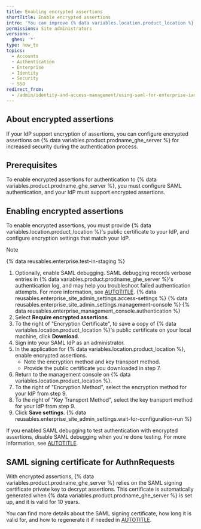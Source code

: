 ```yaml
---
title: Enabling encrypted assertions
shortTitle: Enable encrypted assertions
intro: 'You can improve {% data variables.location.product_location %}''s security with SAML single sign-on (SSO) by encrypting the messages that your SAML identity provider (IdP) sends.'
permissions: Site administrators
versions:
  ghes: '*'
type: how_to
topics:
  - Accounts
  - Authentication
  - Enterprise
  - Identity
  - Security
  - SSO
redirect_from:
  - /admin/identity-and-access-management/using-saml-for-enterprise-iam/enabling-encrypted-assertions
---
```


## About encrypted assertions

If your IdP support encryption of assertions, you can configure encrypted assertions on {% data variables.product.prodname_ghe_server %} for increased security during the authentication process.

## Prerequisites

To enable encrypted assertions for authentication to {% data variables.product.prodname_ghe_server %}, you must configure SAML authentication, and your IdP must support encrypted assertions.

## Enabling encrypted assertions

To enable encrypted assertions, you must provide {% data variables.location.product_location %}'s public certificate to your IdP, and configure encryption settings that match your IdP.

> [!NOTE]
> {% data reusables.enterprise.test-in-staging %}

1. Optionally, enable SAML debugging. SAML debugging records verbose entries in {% data variables.product.prodname_ghe_server %}'s authentication log, and may help you troubleshoot failed authentication attempts. For more information, see [AUTOTITLE](/admin/identity-and-access-management/using-saml-for-enterprise-iam/troubleshooting-saml-authentication#configuring-saml-debugging).
{% data reusables.enterprise_site_admin_settings.access-settings %}
{% data reusables.enterprise_site_admin_settings.management-console %}
{% data reusables.enterprise_management_console.authentication %}
1. Select **Require encrypted assertions**.
1. To the right of "Encryption Certificate", to save a copy of {% data variables.location.product_location %}'s public certificate on your local machine, click **Download**.
1. Sign into your SAML IdP as an administrator.
1. In the application for {% data variables.location.product_location %}, enable encrypted assertions.
   * Note the encryption method and key transport method.
   * Provide the public certificate you downloaded in step 7.
1. Return to the management console on {% data variables.location.product_location %}.
1. To the right of "Encryption Method", select the encryption method for your IdP from step 9.
1. To the right of "Key Transport Method", select the key transport method for your IdP from step 9.
1. Click **Save settings**.
{% data reusables.enterprise_site_admin_settings.wait-for-configuration-run %}

If you enabled SAML debugging to test authentication with encrypted assertions, disable SAML debugging when you're done testing. For more information, see [AUTOTITLE](/admin/identity-and-access-management/using-saml-for-enterprise-iam/troubleshooting-saml-authentication#configuring-saml-debugging).

## SAML signing certificate for AuthnRequests

With encrypted assertions, {% data variables.product.prodname_ghe_server %} relies on the SAML signing certificate private key to decrypt assertions. This certificate is automatically generated when {% data variables.product.prodname_ghe_server %} is set up, and it is valid for 10 years.

You can find more details about the SAML signing certificate, how long it is valid for, and how to regenerate it if needed in [AUTOTITLE](/admin/managing-iam/iam-configuration-reference/saml-configuration-reference#saml-signing-certificate-for-authnrequests).
